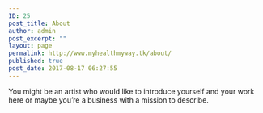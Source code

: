 ```yaml
---
ID: 25
post_title: About
author: admin
post_excerpt: ""
layout: page
permalink: http://www.myhealthmyway.tk/about/
published: true
post_date: 2017-08-17 06:27:55
---
```

You might be an artist who would like to introduce yourself and your work here or maybe you&rsquo;re a business with a mission to describe.